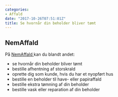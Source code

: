 ```yaml
---
categories:
- Affald
date: "2017-10-26T07:51:01Z"
title: Se hvornår din beholder bliver tømt
---
```


## NemAffald

På [NemAffald ](http://nemaffald.aarhuskommune.dk/)kan du blandt andet:

- se hvornår din beholder bliver tømt
- bestille afhentning af storskrald
- oprette dig som kunde, hvis du har et nyopført hus
- bestille en beholder til have- eller papiraffald
- bestille ekstra tømning af din beholder
- bestille vask eller reparation af din beholder

